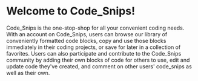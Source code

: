 # Welcome to Code_Snips!

Code_Snips is the one-stop-shop for all your convenient coding needs. With an account on Code_Snips, users can browse our library of conveniently formatted code blocks, copy and use those blocks immediately in their coding projects, or save for later in a collection of favorites. Users can also participate and contribute to the Code_Snips community by adding their own blocks of code for others to use, edit and update code they've created, and comment on other users' code_snips as well as their own.

